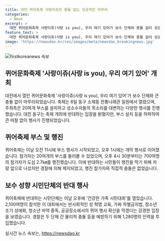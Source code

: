 ```yaml
---
title: 대전 퀴어축제 사랑이쥬의 충돌 없는 성공적인 마무리
categories:
  - News
excerpt: >
  대전 퀴어문화축제 사랑이쥬(사랑 is you), 우리 여기 있어가 보수 단체와 충돌 없이 성공적으로 마무리되었다. 대전 동구 소제동 전통나래관에서 진행된 행사는 20여개 부스와 행진으로 이루어졌는데, 대전 동구의 반대 입장에도 불구하고 큰 문제없이 진행됐다. 경찰의 대피 조치로 퀴어축제 참가자와 반대 시민들 간의 직접적 충돌은 발생하지 않았다. 보수 성향 시민단체는 별도의 건강한 가족 시민대회를 열었는데, 이를 위해 경찰은 1천280명의 인력을 투입하여 물리적 충돌을 방지했다.
feature_text: >
  대전 퀴어문화축제 사랑이쥬(사랑 is you), 우리 여기 있어가 보수 단체와 충돌 없이 성공적으로 마무리되었다. 대전 동구 소제동 전통나래관에서 진행된 행사는 20여개 부스와 행진으로 이루어졌는데, 대전 동구의 반대 입장에도 불구하고 큰 문제없이 진행됐다. 경찰의 대피 조치로 퀴어축제 참가자와 반대 시민들 간의 직접적 충돌은 발생하지 않았다. 보수 성향 시민단체는 별도의 건강한 가족 시민대회를 열었는데, 이를 위해 경찰은 1천280명의 인력을 투입하여 물리적 충돌을 방지했다.
image: 'https://newsdao.kr/res/images/meta/newsdao_breakingnews.jpg'
---
```


<p><img src="https://newsdao.kr/res/images/meta/newsdao_breakingnews.jpg" alt="firstkoreanews 속보" /></p>

<h2 data-ke-size="size26">퀴어문화축제 '사랑이쥬(사랑 is you), 우리 여기 있어' 개최</h2>

<p data-ke-size="size16">대전에서 열린 퀴어문화축제 '사랑이쥬(사랑 is you), 우리 여기 있어'가 보수 단체와 큰 충돌 없이 마무리되었습니다. 축제는 6일 동구 소제동 전통나래관 일원에서 열렸으며, 주최측은 20여개 부스를 설치하고 성소수자들의 목소리를 대변하는 다양한 행사를 진행했습니다. 대전 동구는 축제 개최에 반대하는 입장을 밝혔지만, 부스 설치 등을 허락하여 큰 마찰 없이 행사가 진행되었습니다.</p>

<h2 data-ke-size="size26">퀴어축제 부스 및 행진</h2>

<p data-ke-size="size16">퀴어축제는 이날 오전 11시에 부스 행사가 시작되었고, 오후 1시에는 개막 행사로 이어졌습니다. 참가자는 20여개의 부스를 둘러볼 수 있었으며, 오후 4시 30분부터는 700여명의 참가자가 도심 2.7㎞를 행진했습니다. 이에 반대하는 시민들이 행진을 막기 위해 차량 앞으로 나섰지만 경찰에 의해 제지되었고, 행진 참가자와 직접적 충돌은 없었습니다.</p>

<h2 data-ke-size="size26">보수 성향 시민단체의 반대 행사</h2>

<p data-ke-size="size16">퀴어축제에 반대하는 시민단체는 이날 오후에 '건강한 가족 시민대회'를 열었습니다. 2,100여명이 참석한 이 대회에서는 반사회적인 성 혁명 교육, 가짜 차별금지법, 청소년 조기 성애화, 청소년 마약 중독, 공공장소에서의 퀴어 행사 확산을 막겠다는 강경한 입장을 보였습니다. 경찰은 두 단체 간 물리적 충돌 등을 예방하기 위해 1,280명의 인력을 투입했습니다.</p>
실시간 뉴스 속보는, <a href="https://newsdao.kr" rel="dofollow">https://newsdao.kr</a>


